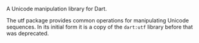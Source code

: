 A Unicode manipulation library for Dart.

The utf package provides common operations for manipulating Unicode sequences.
In its initial form it is a copy of the `dart:utf` library before that was
deprecated.
